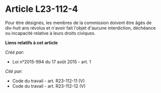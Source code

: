 # Article L23-112-4

Pour être désignés, les membres de la commission doivent être âgés de dix-huit ans révolus et n'avoir fait l'objet d'aucune
interdiction, déchéance ou incapacité relative à leurs droits civiques.

**Liens relatifs à cet article**

_Créé par_:

  - Loi n°2015-994 du 17 août 2015 - art. 1

_Cité par_:

  - Code du travail - art. R23-112-11 (V)
  - Code du travail - art. R23-112-12 (V)
